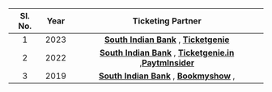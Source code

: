 
| Sl. No.| Year| Ticketing Partner 
| :-------------: |:-------------:| :-----:| 
1 | 2023 |   **[South Indian Bank](https://feebook.southindianbank.com/FeeBookUser/kntbr)** , **[Ticketgenie](https://in.ticketgenie.in/Events/69th-Nehru-Trophy-Boat-Race-2023)**   | 
2 |    2022   | **[South Indian Bank](https://feebook.southindianbank.com/FeeBookUser/kntbr)** , **[Ticketgenie.in](https://in.ticketgenie.in/Events/68th-Nehru-Trophy-Boat-Race-2022)** ,**[PaytmInsider](https://insider.in/68th-nehru-trophy-boat-race-2022-september-04-2022/event)**  | 
3 |    2019   | **[South Indian Bank](https://feebook.southindianbank.com/FeeBookUser/kntbr)** , **[Bookmyshow](https://in.bookmyshow.com/events/67th-nehru-trophy-boat-race-2019/ET00105384)** , | 

